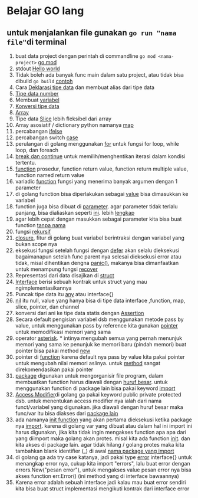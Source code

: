 # Belajar GO lang

## untuk menjalankan file gunakan ```go run "nama file"```di terminal

1. buat data project dengan perintah di commandline ```go mod <nama-project>```  [go.mod](go.mod)
2. stdout [Hello world](helloworld.go)
3. Tidak boleh ada banyak func main dalam satu project, atau tidak bisa dibuild ```go build``` [contoh](sample.go)
4. Cara [Deklarasi tipe data](typeDeclaration.go) dan membuat alias dari tipe data
5. [Tipe data number](number.go)
6. Membuat [variabel](variable.go)
7. [Konversi tipe data](datatypeconversion.go)
8. [Array](arya.go)
9. Tipe data [Slice](sliceAlterArya.go) lebih fleksibel dari array
10. Array asosiatif / dictionary python namanya [map](map.go)
11. percabangan [ifelse](ifelse.go)
12. percabangan switch [case](switch.go)
13. perulangan di golang menggunakan [for](for.go) untuk fungsi for loop, while loop, dan foreach
14. [break dan continue](breakAndContinue.go) untuk memilih/menghentikan iterasi dalam kondisi tertentu.
15. [function](function.go) prosedur, function return value, function return multiple value, function named return value
16. variadic [function](variadicFuncion.go) fungsi yang menerima banyak argumen dengan 1 parameter
17. di golang function bisa diperlakukan sebagai [value](functionValue.go) bisa dimasukkan ke variabel
18. function juga bisa dibuat di [parameter](functionAsParameter.go).
agar parameter tidak terlalu panjang, bisa dialiaskan seperti [ini](functionAsParameter2.go). lebih [lengkap](typeDeclaration.go)
19. agar lebih cepat dengan masukkan sebagai parameter kita bisa buat function [tanpa nama](anonymusFunction.go)
20. fungsi [rekursif](recursiveFunction.go)
21. [closure](closure.go), fitur di golang buat variabel berintraksi dengan variabel yang bukan scope nya
22. eksekusi fungsi setelah fungsi dengan [defer](defer.go) akan selalu dieksekusi bagaimanapun setelah func parent nya selesai dieksekusi error atau tidak, misal dihentikan dengna [panic()](panic.go), makanya bisa dimanfaatkan untuk menampung fungsi [recover](recover.go)
23. Representasi dari data disajikan di [struct](struct.go)
24. [Interface](interface.go) berisi sebuah kontrak untuk struct yang mau ngimplementasikannya
25. Puncak tipe data itu [any](aniani.go) atau interface{}
26. [nil](nil.go) itu null, value yang hanya bisa di tipe data interface ,function, map, slice, pointer, dan channel
27. konversi dari ani ke tipe data statis dengan [Assertion](typeAssertions.go)
28. Secara default pengisian variabel dsb menggunakan metode pass by value, untuk menggunakan pass by reference kita gunakan [pointer](pointer.go) untuk memodifikasi memori yang sama
29. operator [asterisk](pointer.go). * intinya mengubah semua yang pernah menunjuk memori yang sama ke  penunjuk ke memori baru (pindah memori)
buat pointer bisa pakai method [new](new.go)
30. pointer di [function](pointerFunction.go) karena default nya pass by value kita pakai pointer untuk mengubah nilai memori aslinya. untuk [method](pointerMethod.go) sangat direkomendasikan pakai pointer
31. [package](helper/helper.go) digunakan untuk mengorganisir file program, dalam membuatkan function harus diawali dengan [huruf besar](helper/helper.go). untuk menggunakan function di package lain bisa pakai keyword [import](import.go)
32. [Access Modifier](helper/helper.go)di golang ga pakai keyword public private protected dsb. untuk menentukan access modifier nya ialah dari nama funct/variabel yang digunakan.
jika diawali dengan huruf besar maka func/var itu bisa diakses dari [package lain](import.go)
33. ada namanya [init function](database/mysql.go) yang akan pertama dieksekusi ketika package nya [import](init.go). karena di golang var yang dibuat atau dalam hal ini import ini harus digunakan, jika kita tidak ingin mengakses function apa apa dari yang diimport maka golang akan protes. misal kita ada function [init](internal/internal.go). dan kita akses di package lain. agar tidak hilang / golang protes maka kita tambahkan blank identifier (_)  di awal [nama package yang import](init.go)
34. di golang ga ada try case katanya, jadi pakai type [error](error.go) interface{} untuk menangkap error nya, cukup kita import "errors", lalu buat error dengan errors.New("pesan error"), untuk mengakses value pesan error nya bisa akses function err.Error() (ini method yang di interface bawaannya)
35. Karena error adalah sebuah interface jadi kalau mau buat error sendiri kita bisa buat struct implementasi mengikuti kontrak dari interface error
